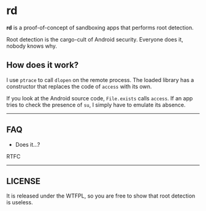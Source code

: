 rd
==
**rd** is a proof-of-concept of sandboxing apps that performs root detection.

Root detection is the cargo-cult of Android security. Everyone does it, nobody knows why.

How does it work?
-----------------
I use `ptrace` to call `dlopen` on the remote process. The loaded library has a constructor that replaces the code of `access` with its own.

If you look at the Android source code, `File.exists` calls `access`. If an app tries to check the presence of `su`, I simply have to emulate its absence.

---
## FAQ ##

* Does it…?

RTFC

---
## LICENSE ##
It is released under the WTFPL, so you are free to show that root detection is useless.
